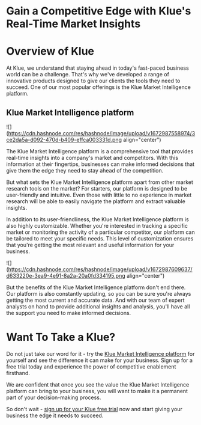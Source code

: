 # Gain a Competitive Edge with Klue's Real-Time Market Insights

# Overview of Klue

At Klue, we understand that staying ahead in today's fast-paced business world can be a challenge. That's why we've developed a range of innovative products designed to give our clients the tools they need to succeed. One of our most popular offerings is the Klue Market Intelligence platform.

## Klue Market Intelligence platform

![](https://cdn.hashnode.com/res/hashnode/image/upload/v1672987558974/3ce2da5a-d092-470d-b409-effca003331d.png align="center")

The Klue Market Intelligence platform is a comprehensive tool that provides real-time insights into a company's market and competitors. With this information at their fingertips, businesses can make informed decisions that give them the edge they need to stay ahead of the competition.

But what sets the Klue Market Intelligence platform apart from other market research tools on the market? For starters, our platform is designed to be user-friendly and intuitive. Even those with little to no experience in market research will be able to easily navigate the platform and extract valuable insights.

In addition to its user-friendliness, the Klue Market Intelligence platform is also highly customizable. Whether you're interested in tracking a specific market or monitoring the activity of a particular competitor, our platform can be tailored to meet your specific needs. This level of customization ensures that you're getting the most relevant and useful information for your business.

![](https://cdn.hashnode.com/res/hashnode/image/upload/v1672987609637/d633220e-3ea9-4e91-8a2a-20a0fd334195.png align="center")

But the benefits of the Klue Market Intelligence platform don't end there. Our platform is also constantly updating, so you can be sure you're always getting the most current and accurate data. And with our team of expert analysts on hand to provide additional insights and analysis, you'll have all the support you need to make informed decisions.

# Want To Take a Klue?

Do not just take our word for it - try the [Klue Market Intelligence platform](https://klue.com/) for yourself and see the difference it can make for your business. Sign up for a free trial today and experience the power of competitive enablement firsthand.

We are confident that once you see the value the Klue Market Intelligence platform can bring to your business, you will want to make it a permanent part of your decision-making process.

So don't wait - [sign up for your Klue free trial](https://klue.com/) now and start giving your business the edge it needs to succeed.